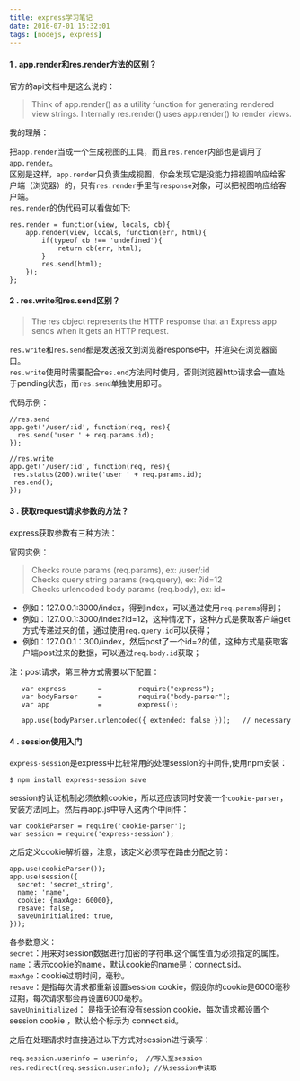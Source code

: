 ```yaml
---
title: express学习笔记
date: 2016-07-01 15:32:01
tags: [nodejs, express]
---
```


#### 1 . app.render和res.render方法的区别？

官方的api文档中是这么说的：   
> Think of app.render() as a utility function for generating rendered view strings. Internally res.render() uses app.render() to render views.

我的理解：
   
把`app.render`当成一个生成视图的工具，而且`res.render`内部也是调用了`app.render`。   
区别是这样，`app.render`只负责生成视图，你会发现它是没能力把视图响应给客户端（浏览器）的，只有`res.render`手里有`response`对象，可以把视图响应给客户端。   
`res.render`的伪代码可以看做如下: 
   
```language-javascript
res.render = function(view, locals, cb){
    app.render(view, locals, function(err, html){
        if(typeof cb !== 'undefined'){
            return cb(err, html);
        }
        res.send(html);
    });
};
```   

#### 2 . res.write和res.send区别？

> The res object represents the HTTP response that an Express app sends when it gets an HTTP request.

`res.write`和`res.send`都是发送报文到浏览器response中，并渲染在浏览器窗口。     
`res.write`使用时需要配合`res.end`方法同时使用，否则浏览器http请求会一直处于pending状态，而`res.send`单独使用即可。    

代码示例：     

```language-javascript
//res.send
app.get('/user/:id', function(req, res){
  res.send('user ' + req.params.id);
});

//res.write
app.get('/user/:id', function(req, res){
 res.status(200).write('user ' + req.params.id);
 res.end();
});
```

#### 3 . 获取request请求参数的方法？

express获取参数有三种方法：  

官网实例：   
       
> Checks route params (req.params), ex: /user/:id     
> Checks query string params (req.query), ex: ?id=12     
> Checks urlencoded body params (req.body), ex: id=    
   
+ 例如：127.0.0.1:3000/index，得到index，可以通过使用`req.params`得到；   
+ 例如：127.0.0.1:3000/index?id=12，这种情况下，这种方式是获取客户端get方式传递过来的值，通过使用`req.query.id`可以获得；     
+ 例如：127.0.0.1：300/index，然后post了一个id=2的值，这种方式是获取客户端post过来的数据，可以通过`req.body.id`获取； 
  
注：post请求，第三种方式需要以下配置：

```language-javascript
   var express        =         require("express");  
   var bodyParser     =         require("body-parser");  
   var app            =         express();  
     
   app.use(bodyParser.urlencoded({ extended: false }));   // necessary
```

#### 4 . session使用入门

`express-session`是express中比较常用的处理session的中间件,使用npm安装：

```language-git
$ npm install express-session save
```
session的认证机制必须依赖cookie，所以还应该同时安装一个`cookie-parser`，安装方法同上。然后再app.js中导入这两个中间件：

```language-javascript
var cookieParser = require('cookie-parser');
var session = require('express-session');
```

之后定义cookie解析器，注意，该定义必须写在路由分配之前：

```language-javascript
app.use(cookieParser());
app.use(session({
  secret: 'secret_string',
  name: 'name',
  cookie: {maxAge: 60000},
  resave: false,
  saveUninitialized: true,
}));
```

各参数意义：    
`secret`：用来对session数据进行加密的字符串.这个属性值为必须指定的属性。   
`name`：表示cookie的name，默认cookie的name是：connect.sid。    
`maxAge`：cookie过期时间，毫秒。     
`resave`：是指每次请求都重新设置session cookie，假设你的cookie是6000毫秒过期，每次请求都会再设置6000毫秒。     
`saveUninitialized`： 是指无论有没有session cookie，每次请求都设置个session cookie ，默认给个标示为 connect.sid。     

之后在处理请求时直接通过以下方式对session进行读写：        

```language-javascript
req.session.userinfo = userinfo;  //写入至session
res.redirect(req.session.userinfo); //从session中读取
```
 

